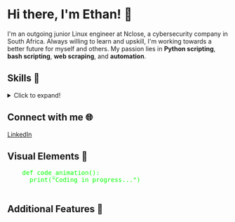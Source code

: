 # Hi there, I'm Ethan! 👋

I'm an outgoing junior Linux engineer at Nclose, a cybersecurity company in South Africa. Always willing to learn and upskill, I'm working towards a better future for myself and others. My passion lies in **Python scripting**, **bash scripting**, **web scraping**, and **automation**.

## Skills 🚀

<details>
  <summary>Click to expand!</summary>
  
  ### Python Scripting
  <div onmouseover="showPythonDetails()">Hover over me to learn more!</div>
  <div id="pythonDetails" style="display:none;">I love automating tasks with Python!</div>
  
  ### Bash Scripting
  <div onmouseover="showBashDetails()">Hover over me to learn more!</div>
  <div id="bashDetails" style="display:none;">Bash scripting is my go-to for Linux automation.</div>
  
  ### Web Scraping
  <div onmouseover="showScrapingDetails()">Hover over me to learn more!</div>
  <div id="scrapingDetails" style="display:none;">Extracting data from the web is fascinating!</div>
  
  ### Automation
  <div onmouseover="showAutomationDetails()">Hover over me to learn more!</div>
  <div id="automationDetails" style="display:none;">I believe in working smart through automation.</div>
</details>

## Connect with me 🌐

[LinkedIn](https://www.linkedin.com/in/your-linkedin-profile)

## Visual Elements 🎨

<!-- You can embed coding animations here -->
<div style="font-family: 'Courier New', monospace; color: #00ff00;">
  <pre>
    def code_animation():
      print("Coding in progress...")
  </pre>
</div>

## Additional Features 🎉

<!-- Add any other creative elements here -->

<script>
  function showPythonDetails() {
    document.getElementById('pythonDetails').style.display = 'block';
  }
  function showBashDetails() {
    document.getElementById('bashDetails').style.display = 'block';
  }
  function showScrapingDetails() {
    document.getElementById('scrapingDetails').style.display = 'block';
  }
  function showAutomationDetails() {
    document.getElementById('automationDetails').style.display = 'block';
  }
</script>

